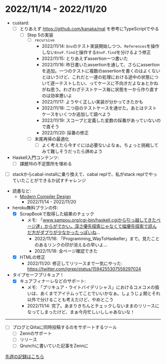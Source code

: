 # 2022/11/14 - 2022/11/20

- custard:
    - [ ] とりあえず <https://github.com/kanaka/mal> を参考にTypeScriptでやる
        - [ ] Step 5の実装
            - [ ] `recursive`
                - 2022/11/14: `Env`のテスト実装開始しつつ、`References`を操作しない`EnvF.find`と操作する`EnvF.find`を分けるよう修正
                - 2022/11/15: とりあえずassertion一つ書いた
                - 2022/11/16: 昨日書いたassertionを通して、さらにassertionを追加。一つのテストに複数のassertionを書くのはよくないとはいうけど、これだと一連の処理における途中の状態について逐一テストしたい、ってケースに不向きだよなぁとかねがね思う。わざわざテストケース毎に状態を一から作り直すのは効率悪いよ
                - 2022/11/17: ようやく正しい実装が分かってきたかも
                - 2022/11/18: 二つ目のテストケースを通せた。あとはテストケースをいくつか追加して調べよう
                - 2022/11/19: スコープと定義した変数の採番があっていないので直そう
                - 2022/11/20: 採番の修正
            - [ ] 末尾再帰の最適化
                - [ ] よく考えたら今すぐには必要ないよなぁ。ちょっと挑戦してみて難しそうだったら諦めよう
- Haskell入門コンテンツ:
    - [ ] 課題16の不足箇所を埋める
- [ ] stackからcabal-installに乗り換えて、cabal replで、私がstack replでやっていたことができるか試すチャレンジ
- 読書など:
    - [Modern Compiler Design](https://www.springer.com/jp/book/9781461446989)
        - 2022/11/14 - 2022/11/20
- heroku無料プランの件:
    - [x] ScrapBookで取得した結果のチェック
        - メモ: 「www.sampou.org/cgi-bin/haskell.cgiから引っ越してきたページ達」からがでかい。深さ優先探索じゃなくて幅優先探索で読んだ方がダブりが少なかったっぽいね...
            - 2022/11/16: 「Programming\_WayToHaskeller」まで。見たことのあるリンクの印が消えるの早いよ...
            - 2022/11/18: 全ページ確認できた
    - [x] HTMLの修正
        - 2022/11/20: 修正してリリースまで一気にやった: <https://twitter.com/igrep/status/1594255307559297024>
- タイプセーフプリキュア！
    - [x] キュアフィナーレなどのサポート:
        - メモ: 「プリキュア・ライトバイデリシャス」におけるコメコメの扱いは、あくまでアイテムってことでいいかなぁ。しょうじょ期とそれ以外で分けることも考えたけど、やめとこう
        - 2022/11/14: 完了。あまりきちんとチェックしないままのリリースになってしまったけど、まぁ今月忙しいししゃあないな！

------

- [ ] ブログとQiitaに同時投稿するのをサポートするツール
    - [ ] Zennのサポート
    - [ ] リリース
    - [ ] Qrunchに書いていた記事をZennに

[先週の記録はこちら](https://github.com/igrep/daily-commits/blob/328cd456032ec899ee6b81499c2603b5c393ce76/yesterday.md)

